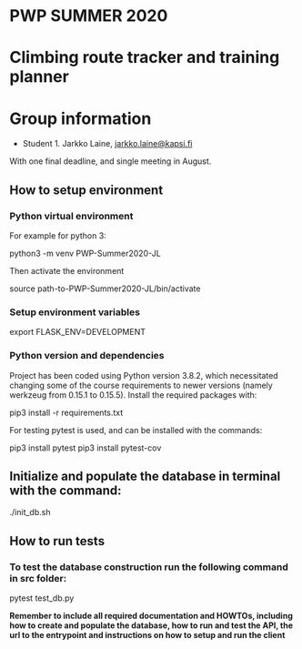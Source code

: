# PWP SUMMER 2020
# Climbing route tracker and training planner
# Group information
* Student 1. Jarkko Laine, jarkko.laine@kapsi.fi

With one final deadline, and single meeting in August.


## How to setup environment

### Python virtual environment

For example for python 3:

python3 -m venv PWP-Summer2020-JL

Then activate the environment

source path-to-PWP-Summer2020-JL/bin/activate

### Setup environment variables

export FLASK_ENV=DEVELOPMENT

### Python version and dependencies

Project has been coded using Python version 3.8.2, which necessitated changing some of the course requirements to newer versions (namely werkzeug from 0.15.1 to 0.15.5). Install the required packages with:

pip3 install -r requirements.txt

For testing pytest is used, and can be installed with the commands:

pip3 install pytest
pip3 install pytest-cov

## Initialize and populate the database in terminal with the command:

./init_db.sh

## How to run tests

### To test the database construction run the following command in src folder:
pytest test_db.py

__Remember to include all required documentation and HOWTOs, including how to create and populate the database, how to run and test the API, the url to the entrypoint and instructions on how to setup and run the client__
